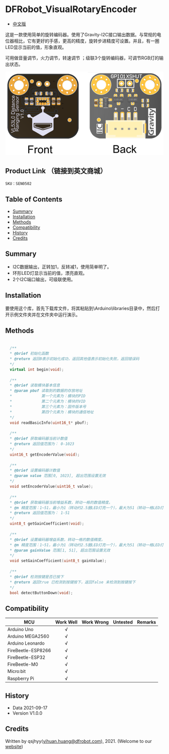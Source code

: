 # DFRobot_VisualRotaryEncoder
* [中文版](./README_CN.md)

这是一款使用简单的旋转编码器。使用了Gravity-I2C接口输出数据。与常规的电位器相比，它有更好的手感，更高的精度，旋转步进精度可设置。并且，有一圈LED显示当前的值，形象直观。

可用做音量调节，火力调节，转速调节 ；级联3个旋转编码器，可调节RGB灯的输出状态。

![正反面svg效果图](https://github.com/ouki-wang/DFRobot_Sensor/raw/master/resources/images/SEN0245svg1.png)


## Product Link （链接到英文商城）
    SKU：SEN0502


## Table of Contents

* [Summary](#summary)
* [Installation](#installation)
* [Methods](#methods)
* [Compatibility](#compatibility)
* [History](#history)
* [Credits](#credits)


## Summary

* I2C数据输出，正转加1，反转减1，使用简单明了。<br>
* 环形LED灯显示当前的值，漂亮直观。<br>
* 2个I2C端口输出，可级联使用。<br>


## Installation

要使用这个库，首先下载库文件，将其粘贴到\Arduino\libraries目录中，然后打开示例文件夹并在文件夹中运行演示。


## Methods

```C++

  /**
  * @brief 初始化函数
  * @return 返回0表示初始化成功，返回其他值表示初始化失败，返回错误码
  */
  virtual int begin(void);

  /**
  * @brief 读取模块基本信息
  * @param pbuf 读取到的数据的存放地址
  *             第一个元素为：模块的PID
  *             第二个元素为：模块的VID
  *             第三个元素为：固件版本号
  *             第四个元素为：模块的通信地址
  */
  void readBasicInfo(uint16_t* pbuf);

  /**
  * @brief 获取编码器当前计数值
  * @return 返回值范围为： 0-1023
  */
  uint16_t getEncoderValue(void);

  /**
  * @brief 设置编码器计数值
  * @param value 范围[0, 1023], 超出范围设置无效
  */
  void setEncoderValue(uint16_t value);

  /**
  * @brief 获取编码器当前增益系数，转动一格的数值精度。
  * @n 精度范围：1~51，最小为1（转动约2.5圈LED灯亮一个），最大为51（转动一格LED灯就亮起一个）。
  * @return 返回值范围为： 1-51
  */
  uint8_t getGainCoefficient(void);

  /**
  * @brief 设置编码器增益系数，转动一格的数值精度。
  * @n 精度范围：1~51，最小为1（转动约2.5圈LED灯亮一个），最大为51（转动一格LED灯就亮起一个）。
  * @param gainValue 范围[1, 51], 超出范围设置无效
  */
  void setGainCoefficient(uint8_t gainValue);

  /**
  * @brief 检测按键是否已按下
  * @return 返回true 已检测到按键按下，返回false 未检测到按键按下
  */
  bool detectButtonDown(void);

```


## Compatibility

MCU                | Work Well    | Work Wrong   | Untested    | Remarks
------------------ | :----------: | :----------: | :---------: | -----
Arduino Uno        |      √       |              |             | 
Arduino MEGA2560   |      √       |              |             | 
Arduino Leonardo   |      √       |              |             | 
FireBeetle-ESP8266 |      √       |              |             | 
FireBeetle-ESP32   |      √       |              |             | 
FireBeetle-M0      |      √       |              |             | 
Micro:bit          |      √       |              |             | 
Raspberry Pi       |      √       |              |             | 


## History

- Data 2021-09-17
- Version V1.0.0


## Credits

Written by qsjhyy(yihuan.huang@dfrobot.com), 2021. (Welcome to our [website](https://www.dfrobot.com/))

